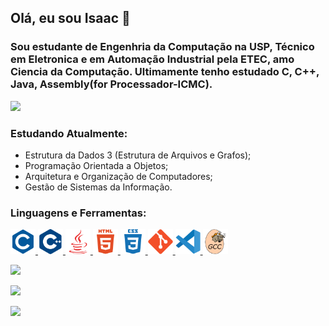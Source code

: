 ## Olá, eu sou Isaac 🐌

### Sou estudante de Engenhria da Computação na USP, Técnico em Eletronica e em Automação Industrial pela ETEC, amo Ciencia da Computação. Ultimamente tenho estudado C, C++, Java, Assembly(for Processador-ICMC).

![](https://komarev.com/ghpvc/?username=ISS2718&color=81a1c1)

### Estudando Atualmente:
 - Estrutura da Dados 3 (Estrutura de Arquivos e Grafos);
 - Programação Orientada a Objetos;
 - Arquitetura e Organização de Computadores;
 - Gestão de Sistemas da Informação.

### Linguagens e Ferramentas:

<a href="https://devdocs.io/c/" target="_blank" rel="noreferrer"> <img src="https://raw.githubusercontent.com/devicons/devicon/master/icons/c/c-plain.svg" alt="c" width="40" height="40"/> </a>
<a href="https://devdocs.io/cpp/" target="_blank" rel="noreferrer"> <img src="https://raw.githubusercontent.com/devicons/devicon/master/icons/cplusplus/cplusplus-plain.svg" alt="cplusplus" width="40" height="40"/> </a><a href="https://docs.oracle.com/en/java/" target="_blank" rel="noreferrer"> <img src="https://raw.githubusercontent.com/devicons/devicon/master/icons/java/java-plain.svg" alt="java" width="40" height="40"/> </a>
</a> <a href="https://devdocs.io/html/" target="_blank" rel="noreferrer"> <img src="https://raw.githubusercontent.com/devicons/devicon/master/icons/html5/html5-plain-wordmark.svg" alt="html5" width="40" height="40"/> </a> <a href="https://devdocs.io/css/" target="_blank" rel="noreferrer"> <img src="https://raw.githubusercontent.com/devicons/devicon/master/icons/css3/css3-plain-wordmark.svg" alt="css3" width="40" height="40"/> </a> 
<a href="https://git-scm.com/" target="_blank" rel="noreferrer"> <img src="https://raw.githubusercontent.com/devicons/devicon/master/icons/git/git-plain.svg" alt="git" width="40" height="40"/> </a>
<a href="https://code.visualstudio.com" target="_blank" rel="noreferrer"> <img src="https://raw.githubusercontent.com/devicons/devicon/master/icons/vscode/vscode-original.svg" alt="vscode" width="40" height="40"/> </a>
<a href="https://gcc.gnu.org" target="_blank" rel="noreferrer"> <img src="https://raw.githubusercontent.com/devicons/devicon/master/icons/gcc/gcc-original.svg" alt="gcc" width="40" height="40"/> </a>

![](https://github-readme-stats.vercel.app/api?username=ISS2718&show_icons=true&count_private=true&hide_title=true&theme=nord&locale=pt-br)

![](https://github-readme-streak-stats.herokuapp.com/?user=iss2718&theme=nord&fire=FA4944&locale=pt-br)

![](https://github-readme-stats.vercel.app/api/top-langs?username=iss2718&show_icons=true&locale=pt-br&layout=compact&theme=nord&hide=MakeFile,Stata&langs_count=10&hide_title=true&card_width=445)


